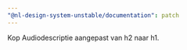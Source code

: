 ```yaml
---
"@nl-design-system-unstable/documentation": patch
---
```


Kop Audiodescriptie aangepast van h2 naar h1.
